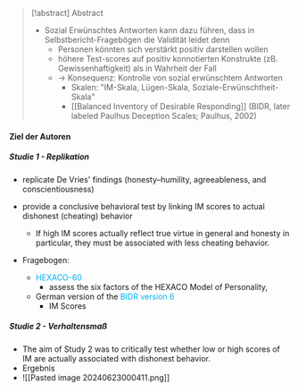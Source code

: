 
> [!abstract] Abstract
> - Sozial Erwünschtes Antworten kann dazu führen, dass in Selbstbericht-Fragebögen die Validität leidet denn 
>	- Personen könnten sich verstärkt positiv darstellen wollen
>	- höhere Test-scores auf positiv konnotierten Konstrukte (zB. Gewissenhaftigkeit) als in Wahrheit der Fall
>	- -> Konsequenz: Kontrolle von sozial erwünschtem Antworten
>		- Skalen: "IM-Skala, Lügen-Skala, Soziale-Erwünschtheit-Skala"
>		- [[Balanced Inventory of Desirable Responding]] (BIDR, later labeled Paulhus Deception Scales; Paulhus, 2002)

#### Ziel der Autoren

##### Studie 1 - Replikation
- replicate De Vries' findings (honesty–humility, agreeableness, and conscientiousness)
- provide a conclusive behavioral test by linking IM scores to actual dishonest (cheating) behavior
	- If high IM scores actually reflect true virtue in general and honesty in particular, they must be associated with less cheating behavior.

- Fragebogen: 
	- <span style="color:rgb(0, 176, 240)">HEXACO-60</span>
		- assess the six factors of the HEXACO Model of Personality,
	- German version of the <span style="color:rgb(0, 176, 240)">BIDR version 6</span>
		- IM Scores



##### Studie 2 - Verhaltensmaß

- The aim of Study 2 was to critically test whether low or high scores of IM are actually associated with dishonest behavior.
- Ergebnis
- ![[Pasted image 20240623000411.png]]